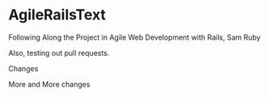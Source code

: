 AgileRailsText
==============

Following Along the Project in Agile Web Development with Rails, Sam Ruby

Also, testing out pull requests.

Changes

More and More changes
